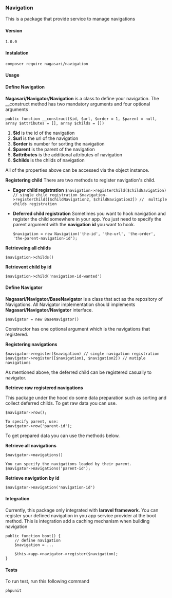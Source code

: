 ###  **Navigation**

This is a package that provide service to manage navigations

#### **Version**

    1.0.0

#### **Instalation**

    composer require nagasari/navigation

#### **Usage**
#### **Define Navigation**
**Nagasari/Navigator/Navigation**  is  a class to define your navigation. The __construct method has two mandatory arguments and four optional arguments

    public function __construct($id, $url, $order = 1, $parent = null, array $attributes = [], array $childs = [])

 1. **$id** is the id of the navigation
 2. **$url** is the url of the navigation
 3. **$order** is number for sorting the navigation
 4. **$parent** is the parent of the navigation
 5. **$attributes** is the additional attributes of navigation
 6. **$childs** is the childs of navigation

All of the properties above can be accessed via the object instance.

**Registering child**
There are two methods to register navigation's child.

 - **Eager child registration**
    `$navigation->registerChild($childNavigation) // single child registration
    $navigation->registerChild([$childNavigation2, $childNavigation2]) //  multiple childs registration `
 - **Deferred child registration**
	Sometimes you want to hook navigation and register the child somewhere in your app. You just need to specify the parent argument with the **navigation id** you want to hook.

    `$navigation = new Navigation('the-id', 'the-url', 'the-order', 'the-parent-navigation-id');`

**Retrieveing all childs**

    $navigation->childs()

**Retrievent child by id**

    $navigation->child('navigation-id-wanted')
#### **Define Navigator**
**Nagasari/Navigator/BaseNavigator**  is a class that act as the repository of Navigations. All Navigator implementation should implements **Nagasari/Navigator/Navigator** interface.

    $navigator = new BaseNavigator()
Constructor has one optional argument which is the navigations that registered.

**Registering navigations**

    $navigator->register($navigation) // single navigation registration
    $navigator->register([$navigation1, $navigation2]) // mutiple navigations

As mentioned above, the deferred child can be registered casually to navigator.

**Retrieve raw registered navigations**

This package under the hood do some data preparation such as sorting and collect deferred childs. To get raw data you can use.

	$navigator->row();

	To specify parent, use:
	$navigator->row('parent-id');

To get prepared data you can use the methods below.

**Retrieve all navigations**

    $navigator->navigations()

    You can specify the navigations loaded by their parent.
    $navigator->navigations('parent-id');

**Retrieve navigation by id**

    $navigator->navigation('navigation-id')

#### **Integration**

Currently, this package only integrated with **laravel framework**. You can register your defined navigation in you app service provider at the boot method. This is integration add a caching mechanism when building navigation

    public function boot() {
	    // define navigation
	    $navigation = ...

	    $this->app->navigator->register($navigation);
    }

#### **Tests**
To run test, run this following command

    phpunit
